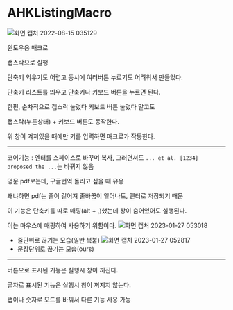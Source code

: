 # AHKListingMacro

![화면 캡처 2022-08-15 035129](https://user-images.githubusercontent.com/72921481/185234101-94c2b81e-3c9b-4ffd-bb22-7e354bf41c33.jpg)

윈도우용 매크로

캡스락으로 실행

단축키 외우기도 어렵고 동시에 여러버튼 누르기도 어려워서 만들었다.

단축키 리스트를 띄우고 단축키나 키보드 버튼을 누르면 된다.

한편, 순차적으로 캡스락 눌렀다 키보드 버튼 눌렀다 말고도

캡스락(누른상태) + 키보드 버튼도 동작한다.

위 창이 켜져있을 때에만 키를 입력하면 매크로가 작동한다.

-----------------------------------------

코어기능 : 엔터를 스페이스로 바꾸며 복사, 그러면서도 `... et al. [1234] proposed the ...`는 바뀌지 않음   

영문 pdf보는데, 구글번역 돌리고 싶을 때 유용

왜냐하면 pdf는 줄이 길어져 줄바꿈이 일어나도, 엔터로 저장되기 때문

이 기능은 단축키를 따로 매핑(alt + ,)했는데 창이 숨어있어도 실행된다.

이는 마우스에 매핑하여 사용하기 위함이다.
![화면 캡처 2023-01-27 053018](https://user-images.githubusercontent.com/72921481/214943894-8334c540-0eb7-4b44-958a-8cbd5e3f2c01.png)
- 줄단위로 끊기는 모습(일반 복붙)
![화면 캡처 2023-01-27 052817](https://user-images.githubusercontent.com/72921481/214943561-28d657d7-3dad-4687-a9f1-7d5587478a84.png)
- 문장단위로 끊기는 모습(ours)
----------------------------------------------------

버튼으로 표시된 기능은 실행시 창이 꺼진다.

글자로 표시된 기능은 실행시 창이 꺼지지 않는다.

탭이나 숫자로 모드를 바꿔서 다른 기능 사용 가능
